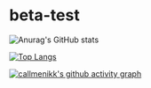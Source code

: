 # beta-test

![Anurag's GitHub stats](https://github-readme-stats.vercel.app/api?username=callmenikk&show_icons=true&theme=radical)

[![Top Langs](https://github-readme-stats.vercel.app/api/top-langs/?username=callmenikk&layout=compact)](https://github.com/anuraghazra/github-readme-stats)

[![callmenikk's github activity graph](https://activity-graph.herokuapp.com/graph?username=callmenikk&theme=react-dark)](https://github.com/ashutosh00710/github-readme-activity-graph)
